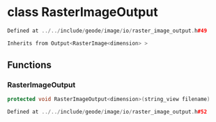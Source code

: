 # class RasterImageOutput

```cpp
Defined at ../../include/geode/image/io/raster_image_output.h#49
```

```cpp
Inherits from Output<RasterImage<dimension> >
```



## Functions

### RasterImageOutput

```cpp
protected void RasterImageOutput<dimension>(string_view filename)
```

```cpp
Defined at ../../include/geode/image/io/raster_image_output.h#52
```



